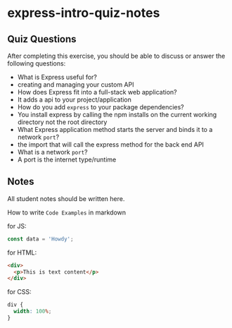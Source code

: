 # express-intro-quiz-notes

## Quiz Questions

After completing this exercise, you should be able to discuss or answer the following questions:

- What is Express useful for?
- creating and managing your custom API
- How does Express fit into a full-stack web application?
- It adds a api to your project/application
- How do you add `express` to your package dependencies?
- You install express by calling the npm installs on the current working directory not the root directory
- What Express application method starts the server and binds it to a network `port`?
- the import that will call the express method for the back end API
- What is a network `port`?
- A port is the internet type/runtime

## Notes

All student notes should be written here.

How to write `Code Examples` in markdown

for JS:

```javascript
const data = 'Howdy';
```

for HTML:

```html
<div>
  <p>This is text content</p>
</div>
```

for CSS:

```css
div {
  width: 100%;
}
```
